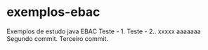 # exemplos-ebac
Exemplos de estudo java EBAC
Teste - 1.
Teste - 2..
xxxxx
aaaaaaa
Segundo commit.
Terceiro commit.
